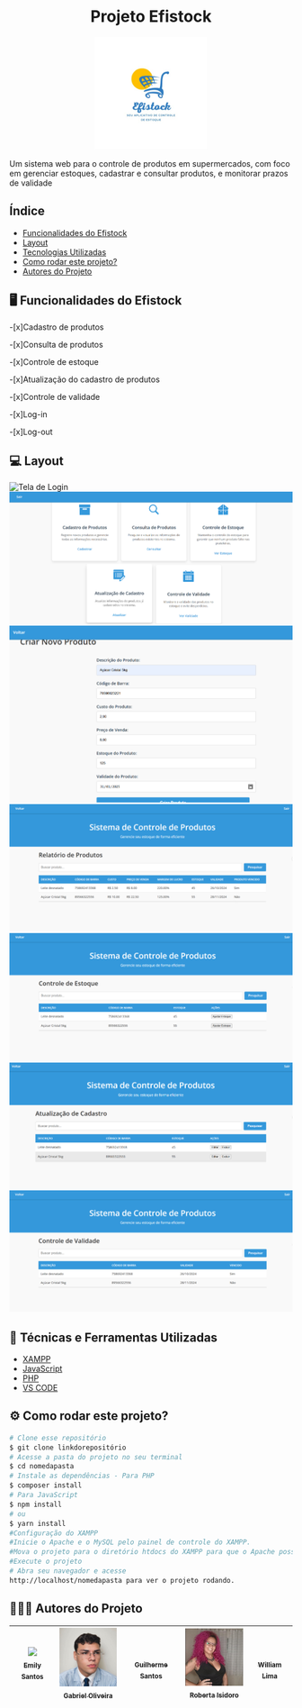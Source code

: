 <h1 align="center"> Projeto Efistock</h1>

<div align="center">
<img style="width:200px"  src="./assets/logotipo.jpg" alt="Logotipo do Efistock"> 
</div>

Um sistema web para o controle de produtos em supermercados, com foco em gerenciar estoques, cadastrar e consultar produtos, e monitorar prazos de validade

## Índice

* [Funcionalidades do Efistock](#funcionalidades)
* [Layout](#layout)
* [Tecnologias Utilizadas](#tecnologias)
* [Como rodar este projeto?](#rodar)
* [Autores do Projeto](#autores)


## 🖥️ Funcionalidades do Efistock

 -[x]Cadastro de produtos 

 -[x]Consulta de produtos

 -[x]Controle de estoque 

 -[x]Atualização do cadastro de produtos

 -[x]Controle de validade

 -[x]Log-in

 -[x]Log-out


## 💻 Layout
![Tela de Login]()
![Tela inicial](./assets/tela_inicial.png)
![Cadastro de produtos](./assets/cadastro.png)
![Consulta de produtos](./assets/consultar.png)
![Controle de estoque ](./assets/controle_estoque.png)
![Atualização do cadastro de produtos](./assets/atualizacao.png)
![Controle de validade](./assets/controle_validade.png)

## 🛜 Técnicas e Ferramentas Utilizadas
* [XAMPP](https://www.apachefriends.org/) 
* [JavaScript](https://developer.mozilla.org/pt-BR/docs/Web/JavaScript)
* [PHP](https://www.php.net/) 
* [VS CODE](https://code.visualstudio.com/)

## ⚙️ Como rodar este projeto?
```bash
# Clone esse repositório 
$ git clone linkdorepositório
# Acesse a pasta do projeto no seu terminal 
$ cd nomedapasta
# Instale as dependências - Para PHP 
$ composer install
# Para JavaScript 
$ npm install
# ou
$ yarn install
#Configuração do XAMPP
#Inicie o Apache e o MySQL pelo painel de controle do XAMPP.
#Mova o projeto para o diretório htdocs do XAMPP para que o Apache possa servir os arquivos (ou altere o caminho nas configurações do Apache, se necessário).
#Execute o projeto
# Abra seu navegador e acesse 
http://localhost/nomedapasta para ver o projeto rodando.
```


## 🧑🏽‍💻 Autores do Projeto
| [<img loading="lazy" src="https://avatars.githubusercontent.com/u/166879465?v=4" width=115><br><sub>Emily Santos</sub>](https://github.com/emilydevelopersantos) |  [<img loading="lazy" src="./assets/gabriel.jpg" width=115><br><sub>Gabriel Oliveira</sub>](https://github.com/guilhermeonrails) |  [<img loading="lazy" src="" width=115><br><sub>Guilherme Santos</sub>](https://github.com/alexfelipe) | [<img loading="lazy" src="./assets/roberta.png" width=115><br><sub>Roberta Isidoro</sub>](https://github.com/usuario4) | [<img loading="lazy" src="" width=115><br><sub>William Lima</sub>](https://github.com/usuario5) |
| :---: | :---: | :---: | :---: | :---: |






 